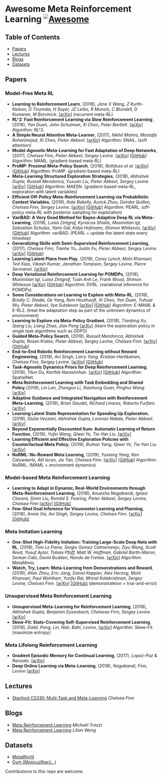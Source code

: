 # Awesome Meta Reinforcement Learning [![Awesome](https://cdn.rawgit.com/sindresorhus/awesome/d7305f38d29fed78fa85652e3a63e154dd8e8829/media/badge.svg)](https://github.com/sindresorhus/awesome)


## Table of Contents

* [Papers](#Papers)
* [Lectures](#Lectures)
* [Blogs](#Blogs)
* [Datasets](#Datasets)


## Papers

### Model-Free Meta RL

* __Learning to Reinforcement Learn__, (2016), _Jane X Wang, Z Kurth-Nelson, D Tirumala, H Soyer, JZ Leibo, R Munois, C Blundell, D Kumaran, M Botvinick_. [[arXiv]](https://arxiv.org/abs/1611.05763) (recurrent meta-RL)
* __RL^2: Fast Reinforcement Learning via Slow Reinforcement Learning__ , (2016), _Yan Duan, John Schulman, Xi Chen, Peter Bartlett_. [[arXiv]](https://arxiv.org/abs/1611.02779) Algorithm: RL^2.
* __A Simple Neural Attentive Meta-Learner__, (2017), _Nikhil Mishra, Mostafa Rohaninejad, Xi Chen, Pieter Abbeel_. [[arXiv]](https://arxiv.org/abs/1707.03141) Algorithm: SNAIL. (soft attention)
* __Model-Agnostic Meta-Learning for Fast Adaptation of Deep Networks__, (2017), _Chelsea Finn, Pieter Abbeel, Sergey Levine_. [[arXiv]](https://arxiv.org/abs/1703.03400) [[GitHub]](https://github.com/cbfinn/maml_rl) Algorithm: MAML. (gradient-based meta-RL)
* __ProMP: Proximal Meta-Policy Search__, (2018), _Rothfuss et al._ [[arXiv]](https://arxiv.org/abs/1810.06784) [[GitHub]](https://github.com/jonasrothfuss/ProMP) Algorithm: ProMP. (gradient-based meta-RL)
* __Meta-Learning Structured Exploration Strategies__, (2018), _Abhishek Gupta, Russell Mendonca, Yuxuan Liu, Pieter Abbeel, Sergey Levine_. [[arXiv]](https://arxiv.org/abs/1802.07245) [[GitHub]](https://github.com/russellmendonca/maesn_suite) Algorithm: MAESN. (gradient-based meta-RL, exploration with latent variables)
* __Efficient Off-Policy Meta-Reinforcement Learning via Probabilistic Context Variables__, (2019), _Kate Rakelly, Aurick Zhou, Deirdre Quillen, Chelsea Finn, Sergey Levine_. [[arXiv]](https://arxiv.org/abs/1903.08254) [[GitHub]](https://github.com/katerakelly/oyster) Algorithm: PEARL. (off-policy meta-RL with posterior sampling for exploration)
* __VariBAD: A Very Good Method for Bayes-Adaptive Deep RL via Meta-Learning__, (2019), _Luisa Zintgraf, Kyriacos Shialis, Maximilian Igl, Sebastian Schulze, Yarin Gal, Katja Hofmann, Shimon Whiteson_, [[arXiv]](https://arxiv.org/abs/1910.08348) [[GitHub]](https://github.com/lmzintgraf/varibad) Algorithm: variBAD. (PEARL + update the latent state every timestep)
* __Generalizing Skills with Semi-Supervised Reinforcement Learning__, (2017), _Chelsea Finn, Tianhe Yu, Justin Fu, Pieter Abbeel, Sergey Levine_. [[arXiv]](https://arxiv.org/abs/1612.00429) [[GitHub]](https://github.com/cbfinn/gps/tree/ssrl)
* __Learning Latent Plans from Play__, (2019), _Corey Lynch, Mohi Khansari, Ted Xiao, Vikash Kumar, Janathan Tompson, Sergey Levine, Pierre Sermanet_. [[arXiv]](https://arxiv.org/abs/1903.01973)
* __Deep Variational Reinforcement Learning for POMDPs__, (2018), _Maximilian Igl, Luisa Zintgraf, Tuan Anh Le, Frank Wood, Shimon Whiteson_ [[arXiv]](https://arxiv.org/abs/1806.02426) [[GitHub]](https://github.com/maximilianigl/DVRL) Algorithm: DVRL. (variational inference for POMDPs)
* __Some Considerations on Learning to Explore with Meta-RL__, (2018), _Bradly C. Stadie, Ge Yang, Rein Houthooft, Xi Chen, Yan Duan, Yuhuai Wu, Pieter Abbeel, Ilya Sutskever_ [[arXiv]](https://arxiv.org/abs/1803.01118) [[GitHub]](https://github.com/geyang/e-maml) Algorithm: E-MAML & E-RL2. (treat the adaptation step as part of the unknown dynamics of environment)
* __Learning to Explore via Meta-Policy Gradient__, (2018), _Tianbing Xu, Qiang Liu, Liang Zhao, Jian Peng_ [[arXiv]](https://arxiv.org/abs/1803.05044) (learn the exploration policy in single task algorithms such as DDPG)
* __Guided Meta-Policy Search__, (2019), _Russell Mendonca, Abhishek Gupta, Rosen Kralev, Pieter Abbeel, Sergey Levine, Chelsea Finn_. [[arXiv]](https://arxiv.org/abs/1904.00956) [[GitHub]](https://github.com/RussellM2020/GMPS)
* __End-to-End Robotic Reinforcement Learning without Reward Engineering__, (2019), _Avi Singh, Larry Yang, Kristian Hartikainen, Chelsea Finn, Sergey Levine_. [[arXiv]](https://arxiv.org/abs/1904.07854) [[GitHub]](https://github.com/avisingh599/reward-learning-rl)
* __Task-Agnostic Dynamics Priors for Deep Reinforcement Learning__, (2019), _Yilun Du, Karthik Narasimhan_. [[arXiv]](https://arxiv.org/abs/1905.04819) [[GitHub]](https://github.com/yilundu/task_agnostic_dynamics_prior) Algorithm: SpatialNet.
* __Meta Reinforcement Learning with Task Embedding and Shared Policy__,(2019), _Lin Lan, Zhenguo Li, Xiaohong Guan, Pinghui Wang_. [[arXiv]](https://arxiv.org/abs/1905.06527)
* __Adaptive Guidance and Integrated Navigation with Reinforcement Meta-Learning__, (2019), _Brian Gaudet, Richard Linares, Roberto Furfaro_. [[arXiv]](https://arxiv.org/abs/1904.09865)
* __Learning Latent State Representation for Speeding Up Exploration__, (2019), _Giulia Vezzani, Abhishek Gupta, Lorenzo Natale, Pieter Abbeel_. [[arXiv]](https://arxiv.org/abs/1905.12621)
* __Beyond Exponentially Discounted Sum: Automatic Learning of Return Function__, (2019), _Yufei Wang, Qiwei Ye, Tie-Yan Liu_. [[arXiv]](https://arxiv.org/abs/1905.11591)
* __Learning Efficient and Effective Exploration Policies with Counterfactual Meta Policy__, (2019),  _Ruihan Yang, Qiwei Ye, Tie-Yan Liu_. [[arXiv]](https://arxiv.org/abs/1905.11583)
* __NoRML: No-Reward Meta Learning__, (2019), _Yuxiang Yang, Ken Caluwaerts, Atil Iscen, Jie Tan, Chelsea Finn_. [[arXiv]](https://arxiv.org/abs/1903.01063) [[GitHub]](https://github.com/google-research/google-research/tree/master/norml) Algorithm: NoRML. (MAML + environment dynamics)

### Model-based Meta Reinforcement Learning

* __Learning to Adapt in Dynamic, Real-World Environments through Meta-Reinforcement Learning__, (2018), _Anuesha Nagabandi, Ignasi Clavera, Simin Liu, Ronald S. Fearing, Pieter Abbeel, Sergey Levine, Chelsea Finn_ [[arXiv]](https://arxiv.org/abs/1803.11347) [[GitHub]](https://github.com/iclavera/learning_to_adapt)
* __Few-Shot Goal Inference for Visuomotor Learning and Planning__, (2018), _Annie Xie, Avi Singh, Sergey Levine, Chelsea Finn_. [[arXiv]](https://arxiv.org/abs/1810.00482) [[GitHub]](https://github.com/anxie/meta_classifier)

### Meta Imitation Learning

* __One-Shot High-Fidelity Imitation: Training Large-Scale Deep Nets with RL__, (2018), _Tom Le Paine, Sergio Gomez Colmenarejo, Ziyu Wang, Scott Reed, Yusuf Aytar, Tobias Pfaff, Matt W. Hoffman, Gabriel Barth-Maron, Serkan Cabi, David Budden, Nando de Freitas_. [[arXiv]](http://arxiv.org/abs/1810.05017) Algorithm: MetaMimic.
* __Watch, Try, Learn: Meta-Learning from Demonstrations and Reward__, (2019), _Allan Zhou, Eric Jang, Daniel Kappler, Alex Herzog, Mohi Khansari, Paul Wohlhart, Yunfei Bai, Mrinal Kalakrishnan, Sergey Levine, Chelsea Finn_. [[arXiv]](https://arxiv.org/abs/1906.03352) [[GitHub]](https://github.com/google-research/tensor2robot/tree/master/research/vrgripper) (demonstrateion + trial-and-error)

### Unsupervised Meta Reinforcement Learning

* __Unsupervised Meta-Learning for Reinforcement Learning__, (2018), _Abhishek Gupta, Benjamin Eysenbach, Chelseas Finn, Sergey Levine_. [[arXiv]](https://arxiv.org/abs/1806.04640)
* __Skew-Fit: State-Covering Self-Supervised Reinforcement Learning__, (2019), _Dalal, Pong, Lin, Nair, Bahl, Levine_, [[arXiv]](https://arxiv.org/abs/1903.03698) Algorithm: Skew-Fit. (maximize entropy)

### Meta Lifelong Reinforcement Learning

* __Gradient Episodic Memory for Continual Learning__, (2017), _Lopez-Paz & Ranzato_. [[arXiv]](https://arxiv.org/abs/1706.08840)
* __Deep Online Learning via Meta-Learning__, (2019), _Nagabandi, Finn, Levine_ [[arXiv]](https://arxiv.org/abs/1812.07671)


## Lectures

* [Stanford CS330: Multi-Task and Meta-Learning](https://cs330.stanford.edu) _Chelsea Finn_


## Blogs

* [Meta Reinforcement Learning](https://blog.floydhub.com/meta-rl/) _Michaël Trazzi_
* [Meta Reinforcement Learning](https://lilianweng.github.io/lil-log/2019/06/23/meta-reinforcement-learning.html) _Lilian Weng_


## Datasets

* [MetaWorld](https://github.com/rlworkgroup/metaworld)
* [Gym (Mojocu/Atari/...)](https://github.com/openai/gym)


Contributions to this repo are welcome.
